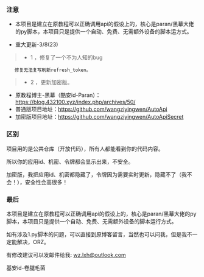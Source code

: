 ### 注意 ###
*  本项目是建立在原教程可以正确调用api的假设上的，核心是paran/黑幕大佬的py脚本，本项目只是提供一个自动、免费、无需额外设备的脚本运方式。

* 重大更新-3/8(23)
>- 1 ，修复了一个不为人知的bug

       修复无法复写刷新refresh_token。        
>- 2 ，更新加密版。 

* 原教程博主-黑幕（酷安id-Paran）：https://blog.432100.xyz/index.php/archives/50/
* 普通版项目地址：https://github.com/wangziyingwen/AutoApi
* 加密版项目地址：https://github.com/wangziyingwen/AutoApiSecret

### 区别 ###
项目用的是公共仓库（开放代码），所有人都能看到你的代码内容。

所以你的应用id、机密、令牌都会显示出来，不安全。

加密版，我把应用id、机密都隐藏了，令牌因为需要实时更新，隐藏不了（我不会！），安全性会高很多！

### 最后 ###

本项目是建立在原教程可以正确调用api的假设上的，核心是paran/黑幕大佬的py脚本，本项目只是提供一个自动、免费、无需额外设备的脚本运行方式。

如有涉及1.py脚本的问题，可以直接到原博客留言，当然也可以问我，但是我不一定能解决，ORZ。

有修改建议可以发邮件给我:
wz.lxh@outlook.com
  
基安id-卷腿毛菌
